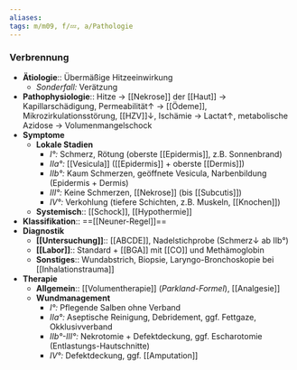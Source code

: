 ```yaml
---
aliases: 
tags: m/m09, f/💤, a/Pathologie
---
```

### Verbrennung
- **Ätiologie**:: Übermäßige Hitzeeinwirkung
	- *Sonderfall:* Verätzung
- **Pathophysiologie**:: Hitze → [[Nekrose]] der [[Haut]] → Kapillarschädigung, Permeabilität↑ → [[Ödeme]], Mikrozirkulationsstörung, [[HZV]]↓, Ischämie → Lactat↑, metabolische Azidose → Volumenmangelschock
- **Symptome**
	- **Lokale Stadien**
		- *I°:* Schmerz, Rötung (oberste [[Epidermis]], z.B. Sonnenbrand)
		- *IIa°:* [[Vesicula]] ([[Epidermis]] + oberste [[Dermis]])
		- *IIb°:* Kaum Schmerzen, geöffnete Vesicula, Narbenbildung (Epidermis + Dermis)
		- *III°:* Keine Schmerzen, [[Nekrose]] (bis [[Subcutis]])
		- *IV°:* Verkohlung (tiefere Schichten, z.B. Muskeln, [[Knochen]])
	- **Systemisch**:: [[Schock]], [[Hypothermie]]
- **Klassifikation**:: ==[[Neuner-Regel]]==
- **Diagnostik**
	- **[[Untersuchung]]**:: [[ABCDE]], Nadelstichprobe (Schmerz↓ ab IIb°)
	- **[[Labor]]**:: Standard + [[BGA]] mit [[CO]] und Methämoglobin
	- **Sonstiges**:: Wundabstrich, Biopsie, Laryngo-Bronchoskopie bei [[Inhalationstrauma]]
- **Therapie**
	- **Allgemein**:: [[Volumentherapie]] (*Parkland-Formel*), [[Analgesie]]
	- **Wundmanagement**
		- *I°:* Pflegende Salben ohne Verband
		- *IIa°:* Aseptische Reinigung, Debridement, ggf. Fettgaze, Okklusivverband
		- *IIb°-III°:* Nekrotomie + Defektdeckung, ggf. Escharotomie (Entlastungs-Hautschnitte)
		- *IV°:* Defektdeckung, ggf. [[Amputation]]